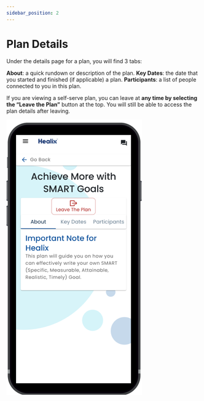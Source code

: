 ```yaml
---
sidebar_position: 2
---
```


# Plan Details

Under the details page for a plan, you will find 3 tabs:

**About**: a quick rundown or description of the plan.
**Key Dates**: the date that you started and finished (if applicable) a plan.
**Participants**: a list of people connected to you in this plan.

 

If you are viewing a self-serve plan, you can leave at **any time by selecting the “Leave the Plan”** button at the top. You will still be able to access the plan details after leaving.


![Plan Details](img/plan-details.png)